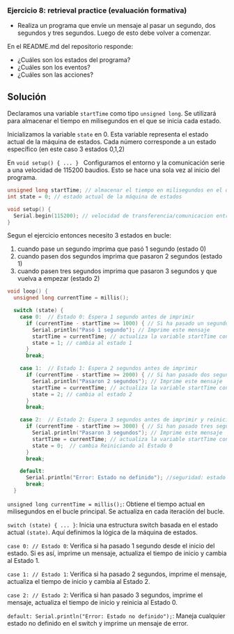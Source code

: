 ### **Ejercicio 8: retrieval practice (evaluación formativa)**

- Realiza un programa que envíe un mensaje al pasar un segundo, dos segundos y tres segundos. Luego de esto debe volver a comenzar.

En el README.md del repositorio responde:

- ¿Cuáles son los estados del programa?
- ¿Cuáles son los eventos?
- ¿Cuáles son las acciones?


## Solución

Declaramos una variable `startTime` como tipo `unsigned long`. Se utilizará para almacenar el tiempo en milisegundos en el que se inicia cada estado.

Inicializamos la variable `state` en 0. Esta variable representa el estado actual de la máquina de estados. Cada número corresponde a un estado específico (en este caso 3 estados 0,1,2)

En `void setup() { ... } ` Configuramos el entorno y  la comunicación serie a una velocidad de 115200 baudios. Esto se hace una sola vez al inicio del programa.

```cpp
unsigned long startTime; // almacenar el tiempo en milisegundos en el que se inicia cada estado
int state = 0; // estado actual de la máquina de estados

void setup() {
  Serial.begin(115200); // velocidad de transferencia/comunicacion entre RaspPico y dispositivo conectado
}
```

Segun el ejercicio entonces necesito 3 estados en bucle:
1. cuando pase un segundo imprima que pasó 1 segundo (estado 0)
2. cuando pasen dos segundos imprima que pasaron 2 segundos (estado 1)
3. cuando pasen tres segundos imprima que pasaron 3 segundos y que vuelva a empezar (estado 2)

```cpp
void loop() {
  unsigned long currentTime = millis();

  switch (state) {
    case 0:  // Estado 0: Espera 1 segundo antes de imprimir
      if (currentTime - startTime >= 1000) { // Si ha pasado un segundo entonces..
        Serial.println("Pasó 1 segundo"); // Imprime este mensaje
        startTime = currentTime; // actualiza la variable startTime con el valor actual de currentTime.
        state = 1; // cambia al estado 1
      }
      break;

    case 1:  // Estado 1: Espera 2 segundos antes de imprimir
      if (currentTime - startTime >= 2000) { // Si han pasado dos segundos entonces..
        Serial.println("Pasaron 2 segundos"); // Imprime este mensaje
        startTime = currentTime; // actualiza la variable startTime con el valor actual de currentTime.
        state = 2; // cambia al estado 2
      }
      break;

    case 2:  // Estado 2: Espera 3 segundos antes de imprimir y reinicia a estado 0
      if (currentTime - startTime >= 3000) { // Si han pasado tres segundos entonces..
        Serial.println("Pasaron 3 segundos"); // Imprime este mensaje
        startTime = currentTime; // actualiza la variable startTime con el valor actual de currentTime.
        state = 0;  // cambia Reiniciando al Estado 0
      }
      break;

    default:
      Serial.println("Error: Estado no definido"); //seguridad: estado no definido en el switch imprime un mensaje de error.
      break;
  }
```
`unsigned long currentTime = millis();`: Obtiene el tiempo actual en milisegundos en el bucle principal. Se actualiza en cada iteración del bucle.

`switch (state) { ... }`: Inicia una estructura switch basada en el estado actual `(state)`. Aquí definimos la lógica de la máquina de estados.

`case 0: // Estado 0`: Verifica si ha pasado 1 segundo desde el inicio del estado. Si es así, imprime un mensaje, actualiza el tiempo de inicio y cambia al Estado 1.

`case 1: // Estado 1`: Verifica si ha pasado 2 segundos, imprime el mensaje, actualiza el tiempo de inicio y cambia al Estado 2.

`case 2: // Estado 2`: Verifica si han pasado 3 segundos, imprime el mensaje, actualiza el tiempo de inicio y reinicia al Estado 0.

`default: Serial.println("Error: Estado no definido");`: Maneja cualquier estado no definido en el switch y imprime un mensaje de error.

